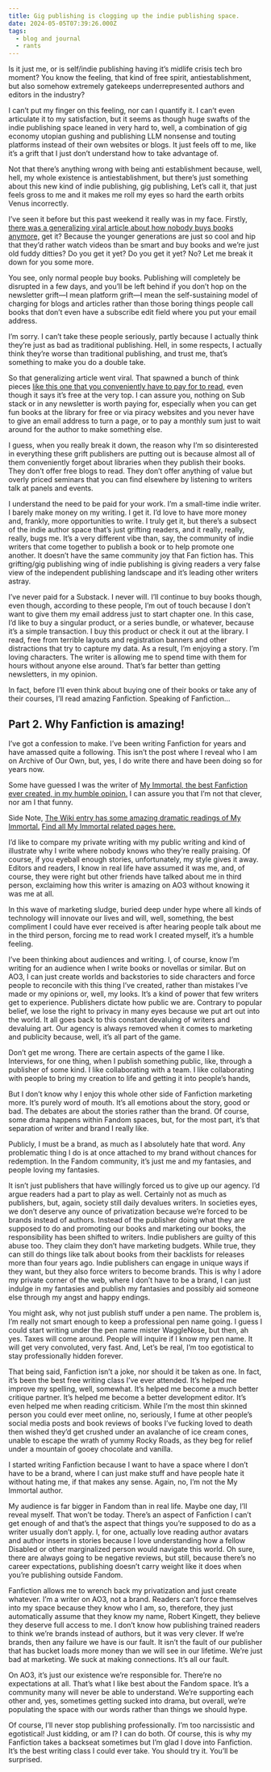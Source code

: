 ```yaml
---
title: Gig publishing is clogging up the indie publishing space.
date: 2024-05-05T07:39:26.000Z
tags:
  - blog and journal
  - rants
---
```


Is it just me, or is self/indie publishing having it’s midlife crisis tech bro moment? You know the feeling, that kind of free spirit, antiestablishment, but also somehow extremely gatekeeps underrepresented authors and editors in the industry?

I can’t put my finger on this feeling, nor can I quantify it. I can’t even articulate it to my satisfaction, but it seems as though huge swafts of the indie publishing space leaned in very hard to, well, a combination of gig economy utopian gushing and publishing LLM nonsense and touting platforms instead of their own websites or blogs. It just feels off to me, like it’s a grift that I just don’t understand how to take advantage of.

Not that there’s anything wrong with being anti establishment because, well, hell, my whole existence is antiestablishment, but there’s just something about this new kind of indie publishing, gig publishing, Let’s call it, that just feels gross to me and it makes me roll my eyes so hard the earth orbits Venus incorrectly.

I’ve seen it before but this past weekend it really was in my face. Firstly, [there was a generalizing viral article about how nobody buys books anymore,](https://www.elysian.press/p/no-one-buys-books) get it? Because the younger generations are just so cool and hip that they’d rather watch videos than be smart and buy books and we’re just old fuddy ditties? Do you get it yet? Do you get it yet? No? Let me break it down for you some more.

You see, only normal people buy books. Publishing will completely be disrupted in a few days, and you’ll be left behind if you don’t hop on the newsletter grift—I mean platform grift—I mean the self-sustaining model of charging for blogs and articles rather than those boring things people call books that don’t even have a subscribe edit field where you put your email address.

I’m sorry. I can’t take these people seriously, partly because I actually think they’re just as bad as traditional publishing. Hell, in some respects, I actually think they’re worse than traditional publishing, and trust me, that’s something to make you do a double take.

So that generalizing article went viral. That spawned a bunch of think pieces [like this one that you conveniently have to pay for to read,](https://thehyphen.substack.com/p/why-bother-writing-books) even though it says it’s free at the very top. I can assure you, nothing on Sub stack or in any newsletter is worth paying for, especially when you can get fun books at the library for free or via piracy websites and you never have to give an email address to turn a page, or to pay a monthly sum just to wait around for the author to make something else.

I guess, when you really break it down, the reason why I’m so disinterested in everything these grift publishers are putting out is because almost all of them conveniently forget about libraries when they publish their books. They don’t offer free blogs to read. They don’t offer anything of value but overly priced seminars that you can find elsewhere by listening to writers talk at panels and events.

I understand the need to be paid for your work. I’m a small-time indie writer. I barely make money on my writing. I get it. I’d love to have more money and, frankly, more opportunities to write. I truly get it, but there’s a subsect of the indie author space that’s just grifting readers, and it really, really, really, bugs me. It’s a very different vibe than, say, the community of indie writers that come together to publish a book or to help promote one another. It doesn’t have the same community joy that Fan fiction has. This grifting/gig publishing wing of indie publishing is giving readers a very false view of the independent publishing landscape and it’s leading other writers astray.

I’ve never paid for a Substack. I never will. I’ll continue to buy books though, even though, according to these people, I’m out of touch because I don’t want to give them my email address just to start chapter one. In this case, I’d like to buy a singular product, or a series bundle, or whatever, because it’s a simple transaction. I buy this product or check it out at the library. I read, free from terrible layouts and registration banners and other distractions that try to capture my data. As a result, I’m enjoying a story. I’m loving characters. The writer is allowing me to spend time with them for hours without anyone else around. That’s far better than getting newsletters, in my opinion.

In fact, before I’ll even think about buying one of their books or take any of their courses, I’ll read amazing Fanfiction. Speaking of Fanfiction…

## Part 2. Why Fanfiction is amazing!

I’ve got a confession to make. I’ve been writing Fanfiction for years and have amassed quite a following. This isn’t the post where I reveal who I am on Archive of Our Own, but, yes, I do write there and have been doing so for years now.

Some have guessed I was the writer of [My Immortal, the best Fanfiction ever created, in my humble opinion.](https://project-tara.neocities.org/myimmortal) I can assure you that I’m not that clever, nor am I that funny.

Side Note, [The Wiki entry has some amazing dramatic readings of My Immortal.](https://myimmortal.fandom.com/wiki/My_Immortal) [Find all My Immortal related pages here.](https://myimmortal.fandom.com/wiki/Related_Websites)

I’d like to compare my private writing with my public writing and kind of illustrate why I write where nobody knows who they’re really praising. Of course, if you eyeball enough stories, unfortunately, my style gives it away. Editors and readers, I know in real life have assumed it was me, and, of course, they were right but other friends have talked about me in third person, exclaiming how this writer is amazing on AO3 without knowing it was me at all.

In this wave of marketing sludge, buried deep under hype where all kinds of technology will innovate our lives and will, well, something, the best compliment I could have ever received is after hearing people talk about me in the third person, forcing me to read work I created myself, it’s a humble feeling.

I’ve been thinking about audiences and writing. I, of course, know I’m writing for an audience when I write books or novellas or similar. But on AO3, I can just create worlds and backstories to side characters and force people to reconcile with this thing I’ve created, rather than mistakes I’ve made or my opinions or, well, my looks. It’s a kind of power that few writers get to experience. Publishers dictate how public we are. Contrary to popular belief, we lose the right to privacy in many eyes because we put art out into the world. It all goes back to this constant devaluing of writers and devaluing art. Our agency is always removed when it comes to marketing and publicity because, well, it’s all part of the game.

Don’t get me wrong. There are certain aspects of the game I like. Interviews, for one thing, when I publish something public, like, through a publisher of some kind. I like collaborating with a team. I like collaborating with people to bring my creation to life and getting it into people’s hands,

But I don’t know why I enjoy this whole other side of Fanfiction marketing more. It’s purely word of mouth. It’s all emotions about the story, good or bad. The debates are about the stories rather than the brand. Of course, some drama happens within Fandom spaces, but, for the most part, it’s that separation of writer and brand I really like.

Publicly, I must be a brand, as much as I absolutely hate that word. Any problematic thing I do is at once attached to my brand without chances for redemption. In the Fandom community, it’s just me and my fantasies, and people loving my fantasies.

It isn’t just publishers that have willingly forced us to give up our agency. I’d argue readers had a part to play as well. Certainly not as much as publishers, but, again, society still daily devalues writers. In societies eyes, we don’t deserve any ounce of privatization because we’re forced to be brands instead of authors. Instead of the publisher doing what they are supposed to do and promoting our books and marketing our books, the responsibility has been shifted to writers. Indie publishers are guilty of this abuse too. They claim they don’t have marketing budgets. While true, they can still do things like talk about books from their backlists for releases more than four years ago. Indie publishers can engage in unique ways if they want, but they also force writers to become brands. This is why I adore my private corner of the web, where I don’t have to be a brand, I can just indulge in my fantasies and publish my fantasies and possibly aid someone else through my angst and happy endings.

You might ask, why not just publish stuff under a pen name. The problem is, I’m really not smart enough to keep a professional pen name going. I guess I could start writing under the pen name mister WaggleNose, but then, ah yes. Taxes will come around. People will inquire if I know my pen name. It will get very convoluted, very fast. And, Let’s be real, I’m too egotistical to stay professionally hidden forever.

That being said, Fanfiction isn’t a joke, nor should it be taken as one. In fact, it’s been the best free writing class I’ve ever attended. It’s helped me improve my spelling, well, somewhat. It’s helped me become a much better critique partner. It’s helped me become a better development editor. It’s even helped me when reading criticism. While I’m the most thin skinned person you could ever meet online, no, seriously, I fume at other people’s social media posts and book reviews of books I’ve fucking loved to death then wished they’d get crushed under an avalanche of ice cream cones, unable to escape the wrath of yummy Rocky Roads, as they beg for relief under a mountain of gooey chocolate and vanilla.

I started writing Fanfiction because I want to have a space where I don’t have to be a brand, where I can just make stuff and have people hate it without hating me, if that makes any sense. Again, no, I’m not the My Immortal author.

My audience is far bigger in Fandom than in real life. Maybe one day, I’ll reveal myself. That won’t be today. There’s an aspect of Fanfiction I can’t get enough of and that’s the aspect that things you’re supposed to do as a writer usually don’t apply. I, for one, actually love reading author avatars and author inserts in stories because I love understanding how a fellow Disabled or other marginalized person would navigate this world. Oh sure, there are always going to be negative reviews, but still, because there’s no career expectations, publishing doesn’t carry weight like it does when you’re publishing outside Fandom.

Fanfiction allows me to wrench back my privatization and just create whatever. I’m a writer on AO3, not a brand. Readers can’t force themselves into my space because they know who I am, so, therefore, they just automatically assume that they know my name, Robert Kingett, they believe they deserve full access to me. I don’t know how publishing trained readers to think we’re brands instead of authors, but it was very clever. If we’re brands, then any failure we have is our fault. It isn’t the fault of our publisher that has bucket loads more money than we will see in our lifetime. We’re just bad at marketing. We suck at making connections. It’s all our fault.

On AO3, it’s just our existence we’re responsible for. There’re no expectations at all. That’s what I like best about the Fandom space. It’s a community many will never be able to understand. We’re supporting each other and, yes, sometimes getting sucked into drama, but overall, we’re populating the space with our words rather than things we should hype.

Of course, I’ll never stop publishing professionally. I’m too narcissistic and egotistical! Just kidding, or am I? I can do both. Of course, this is why my Fanfiction takes a backseat sometimes but I’m glad I dove into Fanfiction. It’s the best writing class I could ever take. You should try it. You’ll be surprised.
